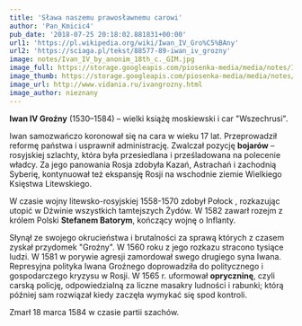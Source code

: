 ```yaml
---
title: 'Sława naszemu prawosławnemu carowi'
author: 'Pan_Kmicic4'
pub_date: '2018-07-25 20:18:02.881831+00:00'
url1: 'https://pl.wikipedia.org/wiki/Iwan_IV_Gro%C5%BAny'
url2: 'https://sciaga.pl/tekst/88577-89-iwan_iv_grozny'
image: notes/Ivan_IV_by_anonim_18th_c._GIM.jpg
image_full: https://storage.googleapis.com/piosenka-media/media/notes/Ivan_IV_by_anonim_18th_c._GIM.jpg
image_thumb: https://storage.googleapis.com/piosenka-media/media/notes/Ivan_IV_by_anonim_18th_c._GIM.jpg.0x300_q85_upscale.jpg
image_url: http://www.vidania.ru/ivangrozny.html
image_author: nieznany
---
```


**Iwan IV Groźny** \(1530–1584\) – wielki książę moskiewski i car "Wszechrusi".

Iwan samozwańczo koronował się na cara w wieku 17 lat. Przeprowadził reformę państwa i usprawnił administrację. Zwalczał pozycję **bojarów** – rosyjskiej szlachty, która była przesiedlana i prześladowana na polecenie władcy. Za jego panowania Rosja zdobyła Kazań, Astrachań i zachodnią Syberię, kontynuował też ekspansję Rosji na wschodnie ziemie Wielkiego Księstwa Litewskiego.

W czasie wojny litewsko\-rosyjskiej 1558\-1570 zdobył Połock , rozkazując utopić w Dźwinie wszystkich tamtejszych Żydów. W 1582 zawarł rozejm z królem Polski **Stefanem Batorym**, kończący wojnę o Inflanty.

Słynął ze swojego okrucieństwa i brutalności za sprawą których z czasem zyskał przydomek "Groźny". W 1560 roku z jego rozkazu stracono tysiące ludzi. W 1581 w porywie agresji zamordował swego drugiego syna Iwana. Represyjna polityka Iwana Groźnego doprowadziła do politycznego i gospodarczego kryzysu w Rosji. W 1565 r. uformował **opryczninę**, czyli carską policję, odpowiedzialną za liczne masakry ludności i rabunki; którą później sam rozwiązał kiedy zaczęła wymykać się spod kontroli.

Zmarł 18 marca 1584 w czasie partii szachów.